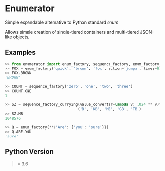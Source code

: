 # Enumerator

Simple expandable alternative to Python standard _enum_

Allows simple creation of single-tiered containers and multi-tiered JSON-like objects.

## Examples

```python
>> from enumerator import enum_factory, sequence_factory, enum_factory_currying, sequence_factory_currying
>> FOX = enum_factory('quick', 'brown', 'fox', action='jumps', times=8)
>> FOX.BROWN
'BROWN'

>> COUNT = sequence_factory('zero', 'one', 'two', 'three')
>> COUNT.ONE
1

>> SZ = sequence_factory_currying(value_converter=lambda v: 1024 ** v)\
                                 ('B', 'KB', 'MB', 'GB', 'TB')
>> SZ.MB
1048576

>> Q = enum_factory(**{'Are': {'you': 'sure'}})
>> Q.ARE.YOU
'sure'
```

## Python Version
>= 3.6
